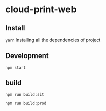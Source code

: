 # cloud-print-web

## Install

`yarn` Installing all the dependencies of project

## Development

`npm start`

## build

`npm run build:sit`

`npm run build:prod`
